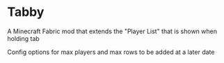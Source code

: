 # Tabby
A Minecraft Fabric mod that extends the "Player List" that is shown when holding tab

Config options for max players and max rows to be added at a later date
